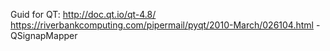 Guid for QT: http://doc.qt.io/qt-4.8/
https://riverbankcomputing.com/pipermail/pyqt/2010-March/026104.html - QSignapMapper
